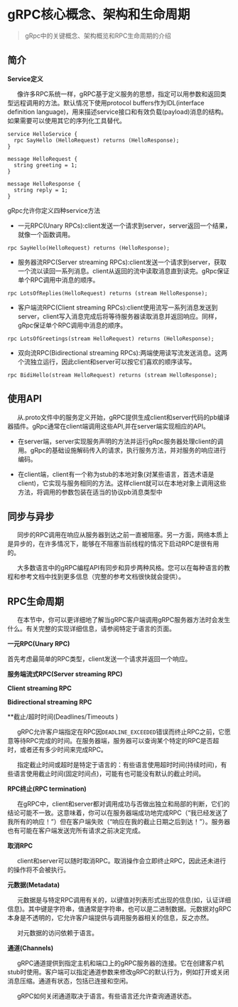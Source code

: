 # gRPC核心概念、架构和生命周期

> gRpc中的关键概念、架构概览和RPC生命周期的介绍

## 简介

**Service定义**

&emsp; &nbsp;像许多RPC系统一样，gRPC基于定义服务的思想，指定可以用参数和返回类型远程调用的方法。默认情况下使用protocol buffers作为IDL(interface definition language)，用来描述service接口和有效负载(payload)消息的结构。如果需要可以使用其它的序列化工具替代。

```
service HelloService {
  rpc SayHello (HelloRequest) returns (HelloResponse);
}

message HelloRequest {
  string greeting = 1;
}

message HelloResponse {
  string reply = 1;
}
```

gRpc允许你定义四种service方法

* 一元RPC(Unary RPCs):client发送一个请求到server，server返回一个结果，就像一个函数调用。

`rpc SayHello(HelloRequest) returns (HelloResponse);`

* 服务器流RPC(Server streaming RPCs):client发送一个请求到server，获取一个流以读回一系列消息。client从返回的流中读取消息直到读完。gRpc保证单个RPC调用中消息的顺序。

`rpc LotsOfReplies(HelloRequest) returns (stream HelloResponse);`

* 客户端流RPC(Client streaming RPCs):client使用流写一系列消息发送到server，client写入消息完成后将等待服务器读取消息并返回响应。同样，gRpc保证单个RPC调用中消息的顺序。

`rpc LotsOfGreetings(stream HelloRequest) returns (HelloResponse);`

* 双向流RPC(Bidirectional streaming RPCs):两端使用读写流发送消息。这两个流独立运行，因此client和server可以按它们喜欢的顺序读写。

`rpc BidiHello(stream HelloRequest) returns (stream HelloResponse);`


## 使用API

&emsp; &nbsp;从.proto文件中的服务定义开始，gRPC提供生成client和server代码的pb编译器插件。gRpc通常在client端调用这些API,并在server端实现相应的API。

* 在server端，server实现服务声明的方法并运行gRpc服务器处理client的调用。gRpc的基础设施解码传入的请求，执行服务方法，并对服务的响应进行编码。

* 在client端，client有一个称为stub的本地对象(对某些语言，首选术语是client)，它实现与服务相同的方法。这样client就可以在本地对象上调用这些方法，将调用的参数包装在适当的协议pb消息类型中

## 同步与异步

&emsp; &nbsp;同步的RPC调用在响应从服务器到达之前一直被阻塞。另一方面，网络本质上是异步的，在许多情况下，能够在不阻塞当前线程的情况下启动RPC是很有用的。

&emsp; &nbsp;大多数语言中的gRPC编程API有同步和异步两种风格。您可以在每种语言的教程和参考文档中找到更多信息（完整的参考文档很快就会提供）。

## RPC生命周期

&emsp; &nbsp;在本节中，你可以更详细地了解当gRPC客户端调用gRPC服务器方法时会发生什么。有关完整的实现详细信息，请参阅特定于语言的页面。

**一元RPC(Unary RPC)**

首先考虑最简单的RPC类型，client发送一个请求并返回一个响应。


**服务端流式RPC(Server streaming RPC)**

**Client streaming RPC**

**Bidirectional streaming RPC**

**截止/超时时间(Deadlines/Timeouts )

&emsp; &nbsp;gRPC允许客户端指定在RPC因`DEADLINE_EXCEEDED`错误而终止RPC之前，它愿意等待RPC完成的时间。在服务器端，服务器可以查询某个特定的RPC是否超时，或者还有多少时间来完成RPC。

&emsp; &nbsp;指定截止时间或超时是特定于语言的：有些语言使用超时时间(持续时间)，有些语言使用截止时间(固定时间点)，可能有也可能没有默认的截止时间。

**RPC终止(RPC termination)**

&emsp; &nbsp;在gRPC中，client和server都对调用成功与否做出独立和局部的判断，它们的结论可能不一致。这意味着，你可以在服务器端成功地完成RPC（“我已经发送了我所有的响应！”）但在客户端失败（“响应在我的截止日期之后到达！”）。服务器也有可能在客户端发送完所有请求之前决定完成。

**取消RPC**

&emsp; &nbsp;client和server可以随时取消RPC。取消操作会立即终止RPC，因此还未进行的操作将不会被执行。

**元数据(Metadata)**

&emsp; &nbsp;元数据是与特定RPC调用有关的，以键值对列表形式出现的信息(如，认证详细信息)。其中键是字符串，值通常是字符串，也可以是二进制数据。元数据对gRPC本身是不透明的，它允许客户端提供与调用服务器相关的信息，反之亦然。

&emsp; &nbsp;对元数据的访问依赖于语言。

**通道(Channels)**

&emsp; &nbsp;gRPC通道提供到指定主机和端口上的gRPC服务器的连接。它在创建客户机stub时使用。客户端可以指定通道参数来修改gRPC的默认行为，例如打开或关闭消息压缩。通道有状态，包括已连接和空闲。

&emsp; &nbsp;gRPC如何关闭通道取决于语言。有些语言还允许查询通道状态。